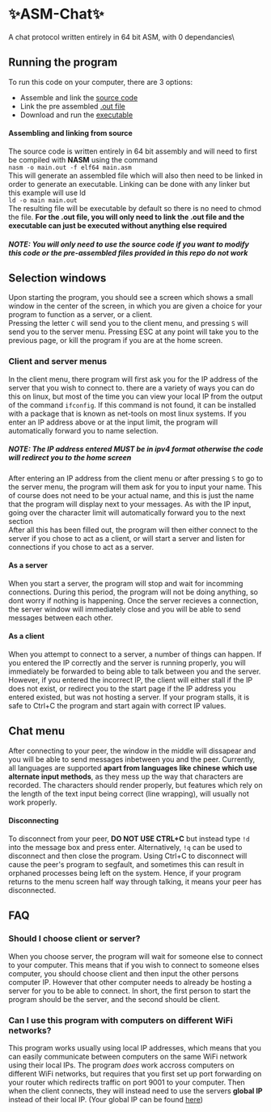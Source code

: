 # ✨ASM-Chat✨
A chat protocol written entirely in 64 bit ASM, with 0 dependancies\
## Running the program
To run this code on your computer, there are 3 options:
- Assemble and link the [source code](main.asm)
- Link the pre assembled [.out file](main.out)
- Download and run the [executable](main)
#### Assembling and linking from source
The source code is written entirely in 64 bit assembly and will need to first be compiled with **NASM** using the command\
```nasm -o main.out -f elf64 main.asm```\
This will generate an assembled file which will also then need to be linked in order to generate an executable. Linking can be done with any linker but this example will use ld\
```ld -o main main.out```\
The resulting file will be executable by default so there is no need to chmod the file. **For the .out file, you will only need to link the .out file and the executable can just be executed without anything else required**
##### NOTE: You will only need to use the source code if you want to modify this code or the pre-assembled files provided in this repo do not work

## Selection windows
Upon starting the program, you should see a screen which shows a small window in the center of the screen, in which you are given a choice for your program to function as a server, or a client.\
Pressing the letter ```C``` will send you to the client menu, and pressing ```S``` will send you to the server menu. Pressing ESC at any point will take you to the previous page, or kill the program if you are at the home screen.
### Client and server menus
In the client menu, there program will first ask you for the IP address of the server that you wish to connect to. there are a variety of ways you can do this on linux, but most of the time you can view your local IP from the output of the command ```ifconfig```. If this command is not found, it can be installed with a package that is known as net-tools on most linux systems. If you enter an IP address above or at the input limit, the program will automatically forward you to name selection.
##### NOTE: The IP address entered MUST be in ipv4 format otherwise the code will redirect you to the home screen
After entering an IP address from the client menu or after pressing ```S``` to go to the server menu, the program will them ask for you to input your name. This of course does not need to be your actual name, and this is just the name that the program will display next to your messages. As with the IP input, going over the character limit will automatically forward you to the next section\
After all this has been filled out, the program will then either connect to the server if you chose to act as a client, or will start a server and listen for connections if you chose to act as a server.
#### As a server
When you start a server, the program will stop and wait for incomming connections. During this period, the program will not be doing anything, so dont worry if nothing is happening. Once the server recieves a connection, the server window will immediately close and you will be able to send messages between each other.
#### As a client
When you attempt to connect to a server, a number of things can happen. If you entered the IP correctly and the server is running properly, you will immediately be forwarded to being able to talk between you and the server. However, if you entered the incorrect IP, the client will either stall if the IP does not exist, or redirect you to the start page if the IP address you entered existed, but was not hosting a server. If your program stalls, it is safe to Ctrl+C the program and start again with correct IP values.
## Chat menu
After connecting to your peer, the window in the middle will dissapear and you will be able to send messages inbetween you and the peer. Currently, all languages are supported **apart from languages like chinese which use alternate input methods**, as they mess up the way that characters are recorded. The characters should render properly, but features which rely on the length of the text input being correct (line wrapping), will usually not work properly.
#### Disconnecting
To disconnect from your peer, **DO NOT USE CTRL+C** but instead type ```!d``` into the message box and press enter. Alternatively, ```!q``` can be used to disconnect and then close the program. Using Ctrl+C to disconnect will cause the peer's program to segfault, and sometimes this can result in orphaned processes being left on the system. Hence, if your program returns to the menu screen half way through talking, it means your peer has disconnected.
## FAQ
### Should I choose client or server?
When you choose server, the program will wait for someone else to connect to your computer. This means that if you wish to connect to someone elses computer, you should choose client and then input the other persons computer IP. However that other computer needs to already be hosting a server for you to be able to connect. In short, the first person to start the program should be the server, and the second should be client.
### Can I use this program with computers on different WiFi networks?
This program works usually using local IP addresses, which means that you can easily communicate between computers on the same WiFi network using their local IPs. The program *does* work accross computers on different WiFi networks, but requires that you first set up port forwarding on your router which redirects traffic on port 9001 to your computer. Then when the client connects, they will instead need to use the servers **global IP** instead of their local IP. (Your global IP can be found [here](https://whatismyipaddress.com/))
